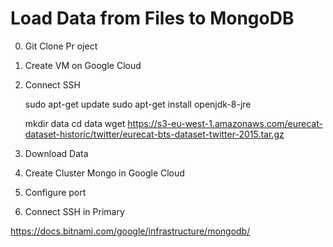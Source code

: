 # Load Data from Files to MongoDB

0. Git Clone Pr	oject
0. Create VM on Google Cloud 
0. Connect SSH

	sudo apt-get update
	sudo apt-get install openjdk-8-jre
	
	mkdir data
	cd data
	wget https://s3-eu-west-1.amazonaws.com/eurecat-dataset-historic/twitter/eurecat-bts-dataset-twitter-2015.tar.gz
	
0. Download Data
0. Create Cluster Mongo in Google Cloud
0. Configure port
0. Connect SSH in Primary

https://docs.bitnami.com/google/infrastructure/mongodb/
